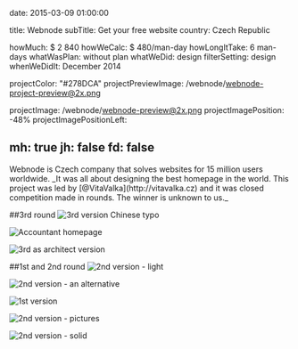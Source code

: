 date: 2015-03-09 01:00:00

title: Webnode
subTitle: Get your free website
country: Czech Republic

howMuch: $ 2 840
howWeCalc: $ 480/man-day
howLongItTake: 6 man-days
whatWasPlan: without plan
whatWeDid: design
filterSetting: design
whenWeDidIt: December 2014

projectColor: "#278DCA"
projectPreviewImage: /webnode/webnode-project-preview@2x.png

projectImage: /webnode/webnode-preview@2x.png
projectImagePosition: -48%
projectImagePositionLeft:

mh: true
jh: false
fd: false
---


<div id="description" class="description">
Webnode is Czech company that solves websites for 15 million users worldwide.
_It was all about designing the best homepage in the world. This project was led by [@VitaValka](http://vitavalka.cz) and it was closed competition made in rounds. The winner is unknown to us._
</div>

##3rd round
<img class="lazyload container-page"
  data-src="/webnode/webnode-3rd-round-chinese.png"
  data-srcset="/webnode/webnode-3rd-round-chinese@2x.png 2000w,
          /webnode/webnode-3rd-round-chinese.png 1280w,
          /webnode/webnode-3rd-round-chinese@small.png 800w,"
  sizes="100%"
  alt="3rd version Chinese typo">

<img class="lazyload container-page left"
  data-src="/webnode/webnode-3rd-round-accountant.png"
  data-srcset="/webnode/webnode-3rd-round-accountant@2x.png 2000w,
          /webnode/webnode-3rd-round-accountant.png 1280w,
          /webnode/webnode-3rd-round-accountant.png 800w,"
  sizes="100%"
  alt="Accountant homepage">

<img class="lazyload container-page right"
  data-src="/webnode/webnode-3rd-round-architect.png"
  data-srcset="/webnode/webnode-3rd-round-architect@2x.png 2000w,
          /webnode/webnode-3rd-round-architect.png 1280w,
          /webnode/webnode-3rd-round-architect.png 800w,"
  sizes="100%"
  alt="3rd as architect version">


##1st and 2nd round
<img class="lazyload container-page"
  data-src="/webnode/webnode-process-1st.png"
  data-srcset="/webnode/webnode-process-1st@2x.png 2000w,
          /webnode/webnode-process-1st.png 1280w,
          /webnode/webnode-process-1st@small.png 800w,"
  sizes="100%"
  alt="2nd version - light">

<img class="lazyload container-page"
  data-src="/webnode/webnode-process-2nd-light.png"
  data-srcset="/webnode/webnode-process-2nd-light@2x.png 2000w,
          /webnode/webnode-process-2nd-light.png 1280w,
          /webnode/webnode-process-2nd-light@small.png 800w,"
  sizes="100%"
  alt="2nd version - an alternative">

<img class="lazyload container-page left"
  data-src="/webnode/webnode-process-2nd-alternative.png"
  data-srcset="/webnode/webnode-process-2nd-alternative@2x.png 2000w,
          /webnode/webnode-process-2nd-alternative.png 1280w,
          /webnode/webnode-process-2nd-alternative@small.png 800w,"
  sizes="100%"
  alt="1st version ">

<img class="lazyload container-page right"
  data-src="/webnode/webnode-process-2nd-alternative2.png"
  data-srcset="/webnode/webnode-process-2nd-alternative2@2x.png 2000w,
          /webnode/webnode-process-2nd-alternative2.png 1280w,
          /webnode/webnode-process-2nd-alternative2@small.png 800w,"
  sizes="100%"
  alt="2nd version - pictures">

<img class="lazyload container-page"
  data-src="/webnode/webnode-process-2nd-solid.png"
  data-srcset="/webnode/webnode-process-2nd-solid@2x.png 2000w,
          /webnode/webnode-process-2nd-solid.png 1280w,
          /webnode/webnode-process-2nd-solid@small.png 800w,"
  sizes="100%"
  alt="2nd version - solid">
